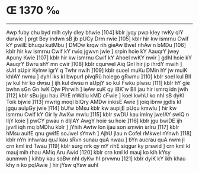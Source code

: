 # Œ 1370 ‰
---
Awp fuby chu byd mih cyly dIey bhwie ]104] kbIr jyqy pwp kIey rwKy
qlY durwie ] prgt Bey indwn sB jb pUCy Drm rwie ]105] kbIr hir
kw ismrnu Cwif kY pwilE bhuqu kutMbu ] DMDw krqw rih gieAw BweI
rihAw n bMDu ]106] kbIr hir kw ismrnu Cwif kY rwiq jgwvn jwie ]
srpin hoie kY AauqrY jwey Apuny Kwie ]107] kbIr hir kw ismrnu Cwif
kY AhoeI rwKY nwir ] gdhI hoie kY AauqrY Bwru shY mn cwir ]108]
kbIr cqurweI Aiq GnI hir jip ihrdY mwih ] sUrI aUpir Kylnw igrY q
Twhr nwih ]109] kbIr suoeI muKu DMin hY jw muiK khIAY rwmu ] dyhI iks
kI bwpurI pivqRü hoiego gRwmu ]110] kbIr soeI kul BlI jw kul hir ko
dwsu ] ijh kul dwsu n aUpjY so kul Fwku plwsu ]111] kbIr hY gie bwhn
sGn Gn lwK Djw Phrwih ] ieAw suK qy iBK´w BlI jau hir ismrq idn
jwih ]112] kbIr sBu jgu hau iPirE mWdlu kMD cFwie ] koeI kwhU ko
nhI sB dyKI Toik bjwie ]113] mwrig moqI bIQry AMDw inkisE Awie ]
joiq ibnw jgdIs kI jgqu aulµGy jwie ]114] bUfw bMsu kbIr kw aupijE
pUqu kmwlu ] hir kw ismrnu Cwif kY Gir ly AwXw mwlu ]115] kbIr swDU
kau imlny jweIAY swiQ n lIjY koie ] pwCY pwau n dIjIAY AwgY hoie su hoie
]116] kbIr jgu bwiDE ijh jyvrI iqh mq bMDhu kbIr ] jYhih Awtw
lon ijau son smwin srIru ]117] kbIr hMsu auifE qnu gwifE soJweI
sYnwh ] AjhU jIau n CofeI rMkweI nYnwh ]118] kbIr nYn inhwrau quJ
kau sRvn sunau quA nwau ] bYn aucrau quA nwm jI crn kml ird Twau
]119] kbIr surg nrk qy mY rihE siqgur ky prswid ] crn kml kI
mauj mih rhau AMiq Aru Awid ]120] kbIr crn kml kI mauj ko kih
kYsy aunmwn ] kihby kau soBw nhI dyKw hI prvwnu ]121] kbIr dyiK kY
ikh khau khy n ko pqIAwie ] hir jYsw qYsw auhI
####
